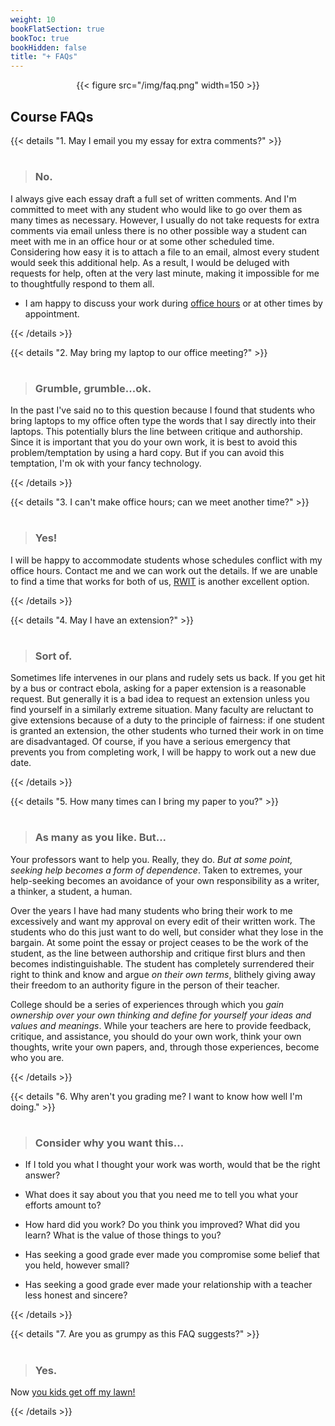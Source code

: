 ```yaml
---
weight: 10
bookFlatSection: true
bookToc: true
bookHidden: false
title: "+ FAQs"
---
```


<div style="text-align:center">{{< figure src="/img/faq.png" width=150 >}}</div>

## Course FAQs

{{< details "1. May I email you my essay for extra comments?" >}}

#

> ### No.

I always give each essay draft a full set of written comments. And I'm committed to meet with any student who would like to go over them as many times as necessary. However, I usually do not take requests for extra comments via email unless there is no other possible way a student can meet with me in an office hour or at some other scheduled time. Considering how easy it is to attach a file to an email, almost every student would seek this additional help. As a result, I would be deluged with requests for help, often at the very last minute, making it impossible for me to thoughtfully respond to them all.

- I am happy to discuss your work during [office hours](/about/contact) or at other times by appointment. 

{{< /details >}}

{{< details "2. May bring my laptop to our office meeting?" >}}

#

> ### Grumble, grumble...ok.

In the past I've said no to this question because I found that students who bring laptops to my office often type the words that I say directly into their laptops. This potentially blurs the line between critique and authorship. Since it is important that you do your own work, it is best to avoid this problem/temptation by using a hard copy. But if you can avoid this temptation, I'm ok with your fancy technology. 
    
{{< /details >}}

{{< details "3. I can't make office hours; can we meet another time?" >}}

#

> ### Yes!

I will be happy to accommodate students whose schedules conflict with my office hours. Contact me and we can work out the details. If we are unable to find a time that works for both of us, [RWIT](https://students.dartmouth.edu/rwit/) is another excellent option.

{{< /details >}}

{{< details "4. May I have an extension?" >}}

#

> ### Sort of.

Sometimes life intervenes in our plans and rudely sets us back. If you get hit by a bus or contract ebola, asking for a paper extension is a reasonable request. But generally it is a bad idea to request an extension unless you find yourself in a similarly extreme situation. Many faculty are reluctant to give extensions because of a duty to the principle of fairness: if one student is granted an extension, the other students who turned their work in on time are disadvantaged. Of course, if you have a serious emergency that prevents you from completing work, I will be happy to work out a new due date.

{{< /details >}}

{{< details "5. How many times can I bring my paper to you?" >}}

#
> ### As many as you like. But...

Your professors want to help you. Really, they do. *But at some point, seeking help becomes a form of dependence*. Taken to extremes, your help-seeking becomes an avoidance of your own responsibility as a writer, a thinker, a student, a human. 

Over the years I have had many students who bring their work to me excessively and want my approval on every edit of their written work. The students who do this just want to do well, but consider what they lose in the bargain. At some point the essay or project ceases to be the work of the student, as the line between authorship and critique first blurs and then becomes indistinguishable. The student has completely surrendered their right to think and know and argue *on their own terms*, blithely giving away their freedom to an authority figure in the person of their teacher. 

College should be a series of experiences through which you *gain ownership over your own thinking and define for yourself your ideas and values and meanings*. While your teachers are here to provide feedback, critique, and assistance, you should do your own work, think your own thoughts, write your own papers, and, through those experiences, become who you are.  

{{< /details >}}


{{< details "6. Why aren't you grading me? I want to know how well I'm doing." >}}

#
> ### Consider why you want this...

- If I told you what I thought your work was worth, would that be the right answer?

- What does it say about you that you need me to tell you what your efforts amount to? 

- How hard did you work? Do you think you improved? What did you learn? What is the value of those things to you? 

- Has seeking a good grade ever made you compromise some belief that you held, however small? 

- Has seeking a good grade ever made your relationship with a teacher less honest and sincere?

{{< /details >}}

<!---

{{< details "7. What should we call you?" >}}

#
> ### Honorifics and such...


Almost every year a student will ask me "What do we call you?" on the first day of classes. So how should you address your teachers? This is a difficult question to answer. Let's think about this rhetorically. Who is the audience we are addressing?

{{< hint note >}}
### <i class="fas fa-graduation-cap"></i> The Prouds
{{< /hint >}}

All of your teachers at Dartmouth have terminal degrees in at least one academic field. Usually this means a Ph.D. They publish books and articles. They are asked to give speeches and talk on television. For some faculty, this has become so related to their own sense of self-worth that they will visibly cringe if you call them "Bill" or, even worse, "Mr. Smith." Let's call this group the `Prouds`. 

{{< hint note >}}
### <i class="fas fa-graduation-cap"></i> The Brofs
{{< /hint >}}

A second group, although just as accomplished as the Prouds, are less dependent on their academic accomplishments to gain psychological uplift. They would actually *prefer* if you called them by their first name in order to better signal a desire to close the distance between teacher and pupil. Let's call them `Brofessors` or `Brofs` for short. 

{{< hint note >}}
### <i class="fas fa-graduation-cap"></i> The Pseudo-Brofs
{{< /hint >}}

A third group, perhaps the most interesting of the bunch, are the `pseudo-Brofs.` While they will look you directly in the eye and say "I don't care what you call me," or "call me Phyllis," in truth (for psychological reasons too complex to go into here) they crave the honorific "doctor" or "professor" even more than the Prouds, but are ashamed to admit it or enforce it. 


{{< hint note >}}
### <i class="fas fa-user"></i> The Student
{{< /hint >}}

Now, students, what does this mean for you? It means that unless you love to court danger and/or have too much integrity to submit to any form of authority, the safe move is probably to call all your teachers "professor X" or "doctor X."


{{< /details >}}

--->

{{< details "7. Are you as grumpy as this FAQ suggests?" >}}

#

> ### Yes.

Now [you kids get off my lawn!](https://en.wikipedia.org/wiki/You_kids_get_off_my_lawn!)

{{< /details >}}





